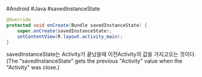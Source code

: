 #Android #Java #savedInstanceState

```Java
@Override
protected void onCreate(Bundle savedInstanceState) {  
    super.onCreate(savedInstanceState);  
    setContentView(R.layout.activity_main);
}
```
savedInstanceState는 Activity가 끝났을때 이전Activity의 값을 가지고오는 것이다.
(The "savedInstanceState" gets the previous  "Activity" value when the "Activity" was close.)
